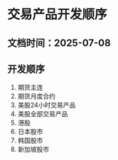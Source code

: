 # 交易产品开发顺序
## 文档时间：2025-07-08

## 开发顺序
1. 期货主连
2. 期货月度合约
3. 美股24小时交易产品
4. 美股全部交易产品
5. 港股
6. 日本股市
7. 韩国股市
8. 新加坡股市